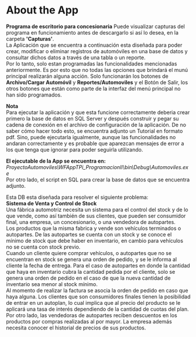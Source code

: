 # About the App
**Programa de escritorio para concesionaria**
Puede visualizar capturas del programa en funcionamiento antes de descargarlo si así lo desea, 
en la carpeta **'Capturas'**.<br/>
La Aplicación que se encuentra a continuación esta diseñada para poder crear, modificar o eliminar
registros de automóviles en una base de datos y consultar dichos datos a través de una tabla o 
un reporte.<br/>
Por lo tanto, solo estan programadas las funcionalidades mencionadas anteriormente. Es por esto que
no todas las opciones que brindará el munú principal realizarán alguna acción. 
Solo funcionarán los botones de **Archivo/Cargar Automóvil** y **Reportes/Automoviles** y el Botón de Salir,
los otros botones que están como parte de la interfaz del menú principal no han sido programados.

**Nota**<br/>
Para ejecutar la aplicación y que esta funcione correctamente deberia crear primero la base de datos
en SQL Server y después construir y pegar su cadena de conexión en el archivo de configuración de
la aplicación. De no saber cómo hacer todo esto, se encuentra adjunto un Tutorial en formato pdf.
Sino, puede ejecutarla igualmente, aunque las funcionalidades no andaran correctamente y 
es probable que aparezcan mensajes de error a los que tenga que ignorar para poder seguirla utilizando.

**El ejecutable de la App se encuentra en:** *ProyectoAutomoviles\WFAppTPi_ProgramacionII\bin\Debug\Automoviles.exe*<br/>
Por otro lado, el script en SQL para crear la base de datos que se encuentra adjunto.

Esta DB esta diseñada para resolver el siguiente problema:<br/>
**Sistema de Venta y Control de Stock**<br/>
Una fábrica automotriz necesita un sistema para el control del stock y de lo que vende, como así
también de sus clientes, que pueden ser consumidor final, una empresa, un concesionario, o una
vendedora de autopartes.<br/>
Los productos que la misma fabrica y vende son vehículos terminados o autopartes. De las autopartes se
cuenta con un stock y  se conoce el mínimo de stock que debe haber en inventario, en cambio para vehículos
no se cuenta con stock previo.<br/>
Cuando un cliente quiere comprar vehículos, o autopartes que no se encuentran en stock se genera una orden
de pedido, y se le informa al cliente la fecha de entrega. Para el caso de autopartes en donde la cantidad
que haya en inventario cubra la cantidad pedida por el cliente, solo se genera una orden de pedido en el caso
de que la nueva cantidad de inventario sea menor al stock mínimo.<br/>
Al momento de realizar la factura se asocia la orden de pedido en caso que haya alguna.
Los clientes que son consumidores finales tienen la posibilidad de entrar en un autoplan, lo cual implica que
al precio del producto se le aplicará una tasa de interés dependiendo de la cantidad de cuotas del plan.<br/>
Por otro lado, las vendedoras de autopartes reciben descuentos en los productos por compras realizadas al por mayor.
La empresa además necesita conocer el historial de precios de sus productos.
